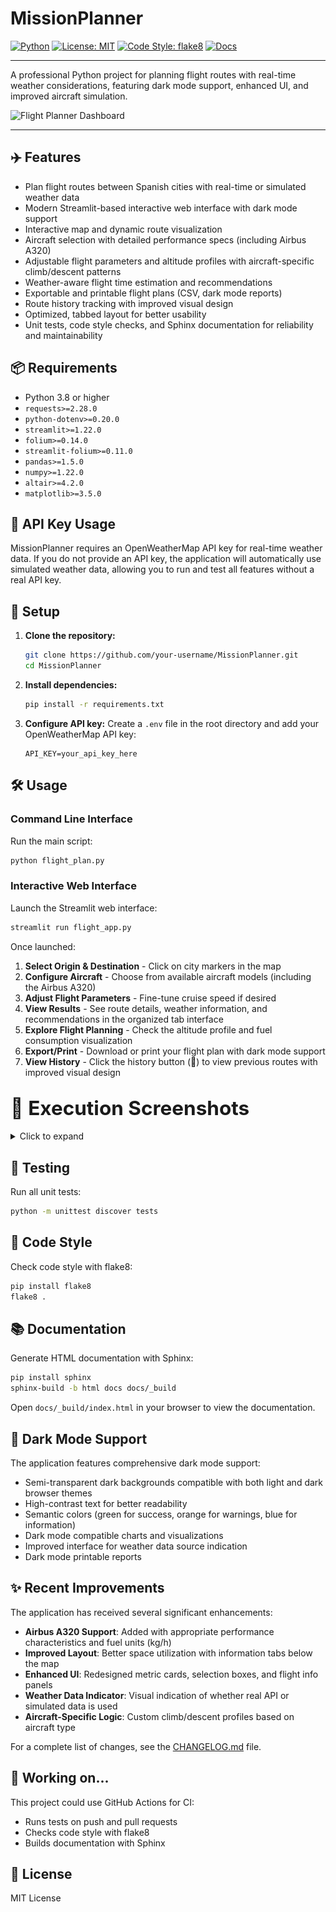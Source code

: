 # MissionPlanner

[![Python](https://img.shields.io/badge/python-3.8%2B-blue.svg)](https://www.python.org/downloads/)
[![License: MIT](https://img.shields.io/badge/License-MIT-yellow.svg)](LICENSE)
[![Code Style: flake8](https://img.shields.io/badge/code%20style-flake8-brightgreen.svg)](https://flake8.pycqa.org/en/latest/)
[![Docs](https://img.shields.io/badge/docs-Sphinx-informational)](docs/_build/index.html)

---

A professional Python project for planning flight routes with real-time weather considerations, featuring dark mode support, enhanced UI, and improved aircraft simulation.

![Flight Planner Dashboard](https://i.gifer.com/Lx0q.gif) 

---

## ✈️ Features
- Plan flight routes between Spanish cities with real-time or simulated weather data
- Modern Streamlit-based interactive web interface with dark mode support
- Interactive map and dynamic route visualization
- Aircraft selection with detailed performance specs (including Airbus A320)
- Adjustable flight parameters and altitude profiles with aircraft-specific climb/descent patterns
- Weather-aware flight time estimation and recommendations
- Exportable and printable flight plans (CSV, dark mode reports)
- Route history tracking with improved visual design
- Optimized, tabbed layout for better usability
- Unit tests, code style checks, and Sphinx documentation for reliability and maintainability

## 📦 Requirements
- Python 3.8 or higher
- `requests>=2.28.0`
- `python-dotenv>=0.20.0`
- `streamlit>=1.22.0`
- `folium>=0.14.0`
- `streamlit-folium>=0.11.0`
- `pandas>=1.5.0`
- `numpy>=1.22.0`
- `altair>=4.2.0`
- `matplotlib>=3.5.0`

## 🔑 API Key Usage
MissionPlanner requires an OpenWeatherMap API key for real-time weather data. If you do not provide an API key, the application will automatically use simulated weather data, allowing you to run and test all features without a real API key.

## 🚀 Setup
1. **Clone the repository:**
   ```sh
   git clone https://github.com/your-username/MissionPlanner.git
   cd MissionPlanner
   ```
2. **Install dependencies:**
   ```sh
   pip install -r requirements.txt
   ```
3. **Configure API key:**
   Create a `.env` file in the root directory and add your OpenWeatherMap API key:
   ```env
   API_KEY=your_api_key_here
   ```

## 🛠️ Usage

### Command Line Interface
Run the main script:
```sh
python flight_plan.py
```

### Interactive Web Interface
Launch the Streamlit web interface:
```sh
streamlit run flight_app.py
```

Once launched:
1. **Select Origin & Destination** - Click on city markers in the map
2. **Configure Aircraft** - Choose from available aircraft models (including the Airbus A320)
3. **Adjust Flight Parameters** - Fine-tune cruise speed if desired
4. **View Results** - See route details, weather information, and recommendations in the organized tab interface
5. **Explore Flight Planning** - Check the altitude profile and fuel consumption visualization
6. **Export/Print** - Download or print your flight plan with dark mode support
7. **View History** - Click the history button (📜) to view previous routes with improved visual design

## <span style="font-size:1.5em; font-weight:bold;">📸 Execution Screenshots</span>

<details>
<summary style="">Click to expand</summary>
<br>
<div align="center">
  <img src="screenshots/1.png" alt="Execution Screenshot 1" width="600" style="margin-bottom:20px; box-shadow:0 4px 16px #0002; border-radius:8px;"/>
  <br>
  <img src="screenshots/2.png" alt="Execution Screenshot 2" width="600" style="margin-bottom:20px; box-shadow:0 4px 16px #0002; border-radius:8px;"/>
  <br>
  <img src="screenshots/3.png" alt="Execution Screenshot 3" width="600" style="box-shadow:0 4px 16px #0002; border-radius:8px;"/>
</div>
</details>

## 🧪 Testing
Run all unit tests:
```sh
python -m unittest discover tests
```

## 🧹 Code Style
Check code style with flake8:
```sh
pip install flake8
flake8 .
```

## 📚 Documentation
Generate HTML documentation with Sphinx:
```sh
pip install sphinx
sphinx-build -b html docs docs/_build
```

Open `docs/_build/index.html` in your browser to view the documentation.

## 🌙 Dark Mode Support
The application features comprehensive dark mode support:
- Semi-transparent dark backgrounds compatible with both light and dark browser themes
- High-contrast text for better readability
- Semantic colors (green for success, orange for warnings, blue for information)
- Dark mode compatible charts and visualizations
- Improved interface for weather data source indication
- Dark mode printable reports

## ✨ Recent Improvements
The application has received several significant enhancements:
- **Airbus A320 Support**: Added with appropriate performance characteristics and fuel units (kg/h)
- **Improved Layout**: Better space utilization with information tabs below the map
- **Enhanced UI**: Redesigned metric cards, selection boxes, and flight info panels
- **Weather Data Indicator**: Visual indication of whether real API or simulated data is used
- **Aircraft-Specific Logic**: Custom climb/descent profiles based on aircraft type

For a complete list of changes, see the [CHANGELOG.md](CHANGELOG.md) file.

## 🤖 Working on...
This project could use GitHub Actions for CI:
- Runs tests on push and pull requests
- Checks code style with flake8
- Builds documentation with Sphinx

## 📄 License
MIT License
